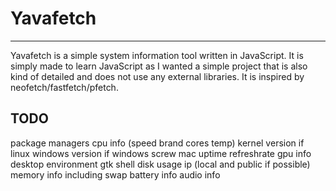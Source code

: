 # Yavafetch

_____

Yavafetch is a simple system information tool written in JavaScript. It is simply made to learn JavaScript as I wanted a simple project that is also kind of detailed and does not use any external libraries. It is inspired by neofetch/fastfetch/pfetch.

## TODO

package managers
cpu info (speed brand cores temp)
kernel version if linux windows version if windows screw mac
uptime
refreshrate
gpu info 
desktop environment
gtk
shell
disk usage
ip (local and public if possible)
memory info including swap
battery info
audio info
